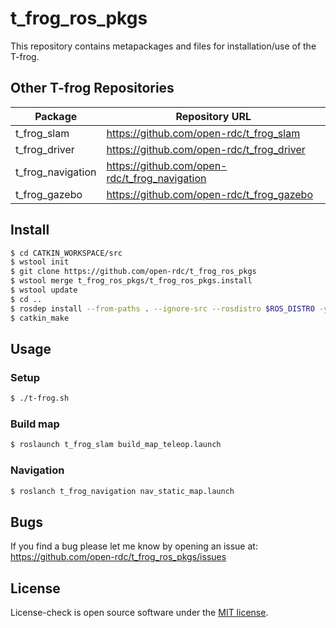 t_frog_ros_pkgs
=================
This repository contains metapackages and files for installation/use of the T-frog.

## Other T-frog Repositories

Package | Repository URL
------- | --------------
t_frog_slam | https://github.com/open-rdc/t_frog_slam
t_frog_driver | https://github.com/open-rdc/t_frog_driver
t_frog_navigation | https://github.com/open-rdc/t_frog_navigation
t_frog_gazebo | https://github.com/open-rdc/t_frog_gazebo

## Install

```sh
$ cd CATKIN_WORKSPACE/src
$ wstool init
$ git clone https://github.com/open-rdc/t_frog_ros_pkgs
$ wstool merge t_frog_ros_pkgs/t_frog_ros_pkgs.install
$ wstool update
$ cd ..
$ rosdep install --from-paths . --ignore-src --rosdistro $ROS_DISTRO -y
$ catkin_make
```

## Usage

### Setup

```sh
$ ./t-frog.sh
```

### Build map

```sh
$ roslaunch t_frog_slam build_map_teleop.launch
```

### Navigation

```sh
$ roslanch t_frog_navigation nav_static_map.launch
```

## Bugs

If you find a bug please let me know by opening an issue at: https://github.com/open-rdc/t_frog_ros_pkgs/issues

## License

License-check is open source software under the [MIT license](https://github.com/open-rdc/t_frog_ros_pkgs/blob/master/LICENSE).
